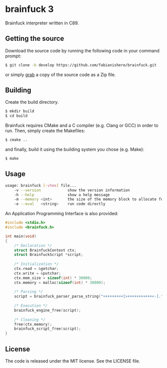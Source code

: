 brainfuck 3
===============
Brainfuck interpreter written in C89.

## Getting the source
Download the source code by running the following code in your command prompt:
```sh
$ git clone -b develop https://github.com/fabianishere/brainfuck.git
```
or simply [grab](https://github.com/fabianishere/brainfuck/archive/develop.zip) a copy of the source code as a Zip file.

## Building
Create the build directory.
```sh
$ mkdir build
$ cd build
```
Brainfuck requires CMake and a C compiler (e.g. Clang or GCC) in order to run.
Then, simply create the Makefiles:
```sh
$ cmake ..
```
and finally, build it using the building system you chose (e.g. Make):
```sh
$ make
```

## Usage
```sh
usage: brainfuck [-vhme] file...
	-v --version			show the version information
	-h --help				show a help message
	-m --memory	<int>		the size of the memory block to allocate for the program (default: 30000 elements)
	-e --eval	<string>	run code directly
```
An Application Programming Interface is also provided:

```c
#include <stdio.h>
#include <brainfuck.h>

int main(void)
{
	/* Declaration */
	struct BrainfuckContext ctx;
	struct BrainfuckScript *script;
	
	/* Initialization */
	ctx.read = &getchar;
	ctx.write = &putchar;
	ctx.mem_size = sizeof(int) * 30000;
	ctx.memory = malloc(sizeof(int) * 30000);
	
	/* Parsing */
	script = brainfuck_parser_parse_string("+++++++++[>+++++++++++<-].", NULL);
	
	/* Execution */
	brainfuck_engine_free(script);
	
	/* Cleaning */
	free(ctx.memory);
	brainfuck_script_free(script);
}
```

## License
The code is released under the MIT license. See the LICENSE file.

